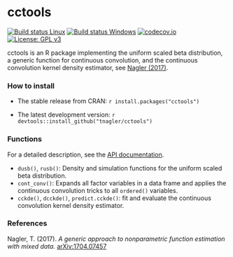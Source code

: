 # cctools
[![Build status Linux](https://travis-ci.org/tnagler/cctools.svg?branch=master)](https://travis-ci.org/tnagler/cctools)
[![Build status Windows](https://ci.appveyor.com/api/projects/status/github/tnagler/cctools?branch=master&svg=true)](https://ci.appveyor.com/project/tnagler/cctools)
[![codecov.io](https://codecov.io/github/tnagler/cctools/coverage.svg?branch=master)](https://codecov.io/github/tnagler/cctools?branch=master)
[![License: GPL v3](https://img.shields.io/badge/License-GPL%20v3-blue.svg)](http://www.gnu.org/licenses/gpl-3.0)

cctools is an R package implementing the uniform scaled beta distribution, a 
generic function for continuous convolution, and the continuous convolution
kernel density estimator, see 
[Nagler (2017)](https://arxiv.org/abs/1704.07457).

### How to install

   * The stable release from CRAN:
    ``` r
    install.packages("cctools")
    ```

   * The latest development version:
    ``` r
    devtools::install_github("tnagler/cctools")
    ```
    
### Functions

For a detailed description, see the 
[API documentation](https://tnagler.github.io/cctools/reference/index.html).

* `dusb()`, `rusb()`: Density and simulation functions for the uniform scaled
  beta distribution.
* `cont_conv()`: Expands all factor variables in a data frame and applies the 
  continuous convolution tricks to all `ordered()` variables.
* `cckde()`, `dcckde()`, `predict.cckde()`: fit and evaluate the continuous 
  convolution kernel density estimator.


### References 

Nagler, T. (2017). *A generic approach to nonparametric function estimation
with mixed data.*
[arXiv:1704.07457](https://arxiv.org/pdf/1704.07457.pdf)


